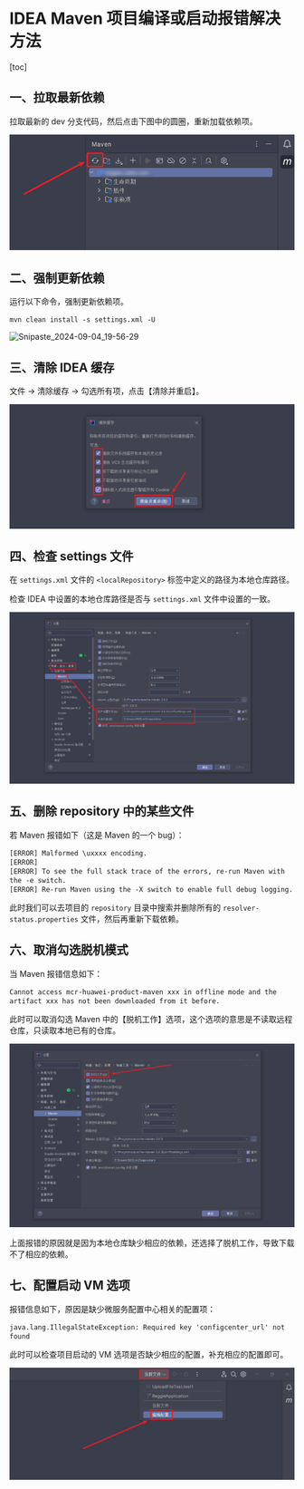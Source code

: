 # IDEA Maven 项目编译或启动报错解决方法

[toc]

## 一、拉取最新依赖

拉取最新的 dev 分支代码，然后点击下图中的圆圈，重新加载依赖项。

![Snipaste_2024-09-04_19-55-21](images/Snipaste_2024-09-04_19-55-21.png)

## 二、强制更新依赖

运行以下命令，强制更新依赖项。

```
mvn clean install -s settings.xml -U
```

![Snipaste_2024-09-04_19-56-29](C:/Users/SSS/Desktop/Snipaste_2024-09-04_19-56-29.png)

## 三、清除 IDEA 缓存

文件 -> 清除缓存 -> 勾选所有项，点击【清除并重启】。

![Snipaste_2024-09-04_19-57-18](images/Snipaste_2024-09-04_19-57-18.png)

## 四、检查 settings 文件

在 `settings.xml` 文件的 `<localRepository>` 标签中定义的路径为本地仓库路径。

检查 IDEA 中设置的本地仓库路径是否与 `settings.xml` 文件中设置的一致。

![Snipaste_2024-09-04_19-58-16](images/Snipaste_2024-09-04_19-58-16.png)

## 五、删除 repository 中的某些文件

若 Maven 报错如下（这是 Maven 的一个 bug）：

```
[ERROR] Malformed \uxxxx encoding.
[ERROR] 
[ERROR] To see the full stack trace of the errors, re-run Maven with the -e switch.
[ERROR] Re-run Maven using the -X switch to enable full debug logging.
```

此时我们可以去项目的 `repository` 目录中搜索并删除所有的 `resolver-status.properties` 文件，然后再重新下载依赖。

## 六、取消勾选脱机模式

当 Maven 报错信息如下：

```
Cannot access mcr-huawei-product-maven xxx in offline mode and the artifact xxx has not been downloaded from it before.
```

此时可以取消勾选 Maven 中的【脱机工作】选项，这个选项的意思是不读取远程仓库，只读取本地已有的仓库。

![Snipaste_2024-09-04_19-58-50](images/Snipaste_2024-09-04_19-58-50.png)

上面报错的原因就是因为本地仓库缺少相应的依赖，还选择了脱机工作，导致下载不了相应的依赖。

## 七、配置启动 VM 选项

报错信息如下，原因是缺少微服务配置中心相关的配置项：

```
java.lang.IllegalStateException: Required key 'configcenter_url' not found
```

此时可以检查项目启动的 VM 选项是否缺少相应的配置，补充相应的配置即可。

![Snipaste_2024-09-04_19-59-28](images/Snipaste_2024-09-04_19-59-28.png)
